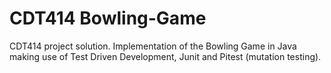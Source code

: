 # CDT414 Bowling-Game
CDT414 project solution. Implementation of the Bowling Game in Java making use of Test Driven Development, Junit and Pitest (mutation testing).

